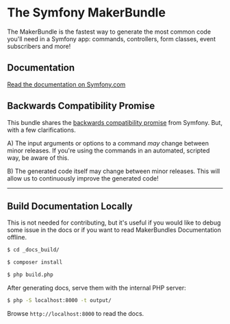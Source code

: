 The Symfony MakerBundle
=======================

The MakerBundle is the fastest way to generate the most common code you'll
need in a Symfony app: commands, controllers, form classes, event subscribers
and more!

Documentation
-------------

[Read the documentation on Symfony.com][1]

Backwards Compatibility Promise
-------------------------------

This bundle shares the [backwards compatibility promise][2] from
Symfony. But, with a few clarifications.

A) The input arguments or options to a command *may* change between
   minor releases. If you're using the commands in an automated,
   scripted way, be aware of this.

B) The generated code itself may change between minor releases. This
   will allow us to continuously improve the generated code!

[1]: https://symfony.com/doc/current/bundles/SymfonyMakerBundle/index.html
[2]: https://symfony.com/doc/current/contributing/code/bc.html

---

Build Documentation Locally
---------------------------

This is not needed for contributing, but it's useful if you would like to debug some
issue in the docs or if you want to read MakerBundles Documentation offline.

```bash
$ cd _docs_build/

$ composer install

$ php build.php
```

After generating docs, serve them with the internal PHP server:

```bash
$ php -S localhost:8000 -t output/
```

Browse `http://localhost:8000` to read the docs.
